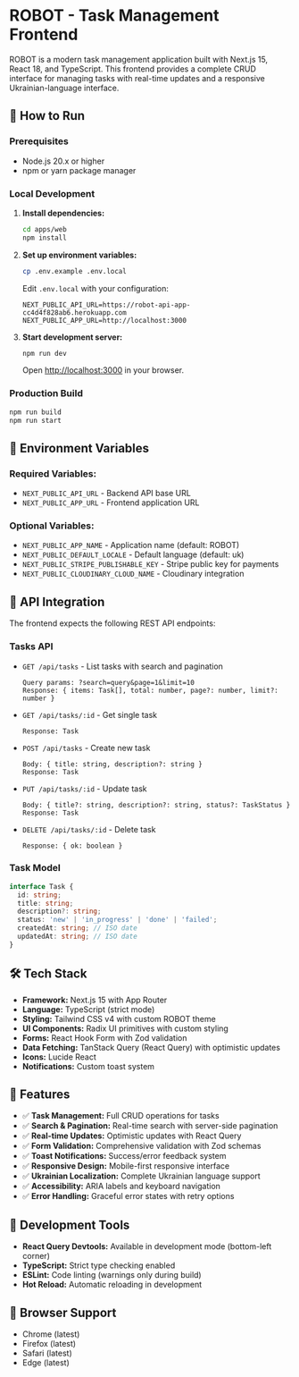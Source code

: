# ROBOT - Task Management Frontend

ROBOT is a modern task management application built with Next.js 15, React 18, and TypeScript. This frontend provides a complete CRUD interface for managing tasks with real-time updates and a responsive Ukrainian-language interface.

## 🚀 How to Run

### Prerequisites
- Node.js 20.x or higher
- npm or yarn package manager

### Local Development

1. **Install dependencies:**
   ```bash
   cd apps/web
   npm install
   ```

2. **Set up environment variables:**
   ```bash
   cp .env.example .env.local
   ```

   Edit `.env.local` with your configuration:
   ```env
   NEXT_PUBLIC_API_URL=https://robot-api-app-cc4d4f828ab6.herokuapp.com
   NEXT_PUBLIC_APP_URL=http://localhost:3000
   ```

3. **Start development server:**
   ```bash
   npm run dev
   ```

   Open [http://localhost:3000](http://localhost:3000) in your browser.

### Production Build

```bash
npm run build
npm run start
```

## 🔧 Environment Variables

### Required Variables:
- `NEXT_PUBLIC_API_URL` - Backend API base URL
- `NEXT_PUBLIC_APP_URL` - Frontend application URL

### Optional Variables:
- `NEXT_PUBLIC_APP_NAME` - Application name (default: ROBOT)
- `NEXT_PUBLIC_DEFAULT_LOCALE` - Default language (default: uk)
- `NEXT_PUBLIC_STRIPE_PUBLISHABLE_KEY` - Stripe public key for payments
- `NEXT_PUBLIC_CLOUDINARY_CLOUD_NAME` - Cloudinary integration

## 📡 API Integration

The frontend expects the following REST API endpoints:

### Tasks API
- `GET /api/tasks` - List tasks with search and pagination
  ```
  Query params: ?search=query&page=1&limit=10
  Response: { items: Task[], total: number, page?: number, limit?: number }
  ```

- `GET /api/tasks/:id` - Get single task
  ```
  Response: Task
  ```

- `POST /api/tasks` - Create new task
  ```
  Body: { title: string, description?: string }
  Response: Task
  ```

- `PUT /api/tasks/:id` - Update task
  ```
  Body: { title?: string, description?: string, status?: TaskStatus }
  Response: Task
  ```

- `DELETE /api/tasks/:id` - Delete task
  ```
  Response: { ok: boolean }
  ```

### Task Model
```typescript
interface Task {
  id: string;
  title: string;
  description?: string;
  status: 'new' | 'in_progress' | 'done' | 'failed';
  createdAt: string; // ISO date
  updatedAt: string; // ISO date
}
```

## 🛠 Tech Stack

- **Framework:** Next.js 15 with App Router
- **Language:** TypeScript (strict mode)
- **Styling:** Tailwind CSS v4 with custom ROBOT theme
- **UI Components:** Radix UI primitives with custom styling
- **Forms:** React Hook Form with Zod validation
- **Data Fetching:** TanStack Query (React Query) with optimistic updates
- **Icons:** Lucide React
- **Notifications:** Custom toast system

## 🎨 Features

- ✅ **Task Management:** Full CRUD operations for tasks
- ✅ **Search & Pagination:** Real-time search with server-side pagination
- ✅ **Real-time Updates:** Optimistic updates with React Query
- ✅ **Form Validation:** Comprehensive validation with Zod schemas
- ✅ **Toast Notifications:** Success/error feedback system
- ✅ **Responsive Design:** Mobile-first responsive interface
- ✅ **Ukrainian Localization:** Complete Ukrainian language support
- ✅ **Accessibility:** ARIA labels and keyboard navigation
- ✅ **Error Handling:** Graceful error states with retry options

## 🧪 Development Tools

- **React Query Devtools:** Available in development mode (bottom-left corner)
- **TypeScript:** Strict type checking enabled
- **ESLint:** Code linting (warnings only during build)
- **Hot Reload:** Automatic reloading in development

## 📱 Browser Support

- Chrome (latest)
- Firefox (latest)
- Safari (latest)
- Edge (latest)